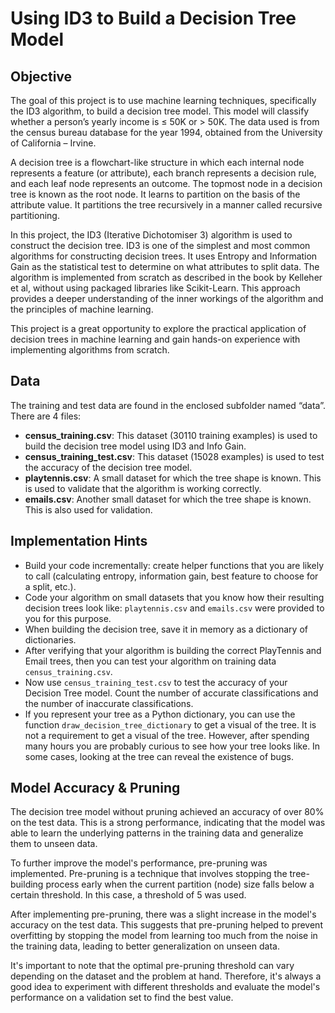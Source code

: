 # Using ID3 to Build a Decision Tree Model

## Objective
The goal of this project is to use machine learning techniques, specifically the ID3 algorithm, to build a decision tree model. This model will classify whether a person’s yearly income is ≤ 50K or > 50K. The data used is from the census bureau database for the year 1994, obtained from the University of California – Irvine.

A decision tree is a flowchart-like structure in which each internal node represents a feature (or attribute), each branch represents a decision rule, and each leaf node represents an outcome. The topmost node in a decision tree is known as the root node. It learns to partition on the basis of the attribute value. It partitions the tree recursively in a manner called recursive partitioning.

In this project, the ID3 (Iterative Dichotomiser 3) algorithm is used to construct the decision tree. ID3 is one of the simplest and most common algorithms for constructing decision trees. It uses Entropy and Information Gain as the statistical test to determine on what attributes to split data. The algorithm is implemented from scratch as described in the book by Kelleher et al, without using packaged libraries like Scikit-Learn. This approach provides a deeper understanding of the inner workings of the algorithm and the principles of machine learning.

This project is a great opportunity to explore the practical application of decision trees in machine learning and gain hands-on experience with implementing algorithms from scratch.

## Data
The training and test data are found in the enclosed subfolder named “data”. There are 4 files:
- **census_training.csv**: This dataset (30110 training examples) is used to build the decision tree model using ID3 and Info Gain.
- **census_training_test.csv**: This dataset (15028 examples) is used to test the accuracy of the decision tree model.
- **playtennis.csv**: A small dataset for which the tree shape is known. This is used to validate that the algorithm is working correctly.
- **emails.csv**: Another small dataset for which the tree shape is known. This is also used for validation.

## Implementation Hints
- Build your code incrementally: create helper functions that you are likely to call (calculating entropy, information gain, best feature to choose for a split, etc.). 
- Code your algorithm on small datasets that you know how their resulting decision trees look like: `playtennis.csv` and `emails.csv` were provided to you for this purpose.
- When building the decision tree, save it in memory as a dictionary of dictionaries.
- After verifying that your algorithm is building the correct PlayTennis and Email trees, then you can test your algorithm on training data `census_training.csv`.
- Now use `census_training_test.csv` to test the accuracy of your Decision Tree model. Count the number of accurate classifications and the number of inaccurate classifications.
- If you represent your tree as a Python dictionary, you can use the function `draw_decision_tree_dictionary` to get a visual of the tree. It is not a requirement to get a visual of the tree. However, after spending many hours you are probably curious to see how your tree looks like. In some cases, looking at the tree can reveal the existence of bugs.

## Model Accuracy & Pruning
The decision tree model without pruning achieved an accuracy of over 80% on the test data. This is a strong performance, indicating that the model was able to learn the underlying patterns in the training data and generalize them to unseen data.

To further improve the model's performance, pre-pruning was implemented. Pre-pruning is a technique that involves stopping the tree-building process early when the current partition (node) size falls below a certain threshold. In this case, a threshold of 5 was used.

After implementing pre-pruning, there was a slight increase in the model's accuracy on the test data. This suggests that pre-pruning helped to prevent overfitting by stopping the model from learning too much from the noise in the training data, leading to better generalization on unseen data.

It's important to note that the optimal pre-pruning threshold can vary depending on the dataset and the problem at hand. Therefore, it's always a good idea to experiment with different thresholds and evaluate the model's performance on a validation set to find the best value.
